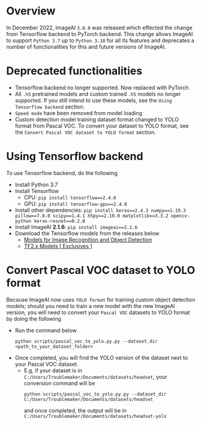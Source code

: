 # Overview

In December 2022, ImageAI `3.0.0` was released which effected the change from Tensorflow backend to PyTorch backend. This change allows ImageAI to support `Python 3.7` up to `Python 3.10` for all its features and deprecates a number of functionalities for this and future versions of ImageAI.


# Deprecated functionalities
- Tensorflow backend no longer supported. Now replaced with PyTorch
- All `.h5` pretrained models and custom trained `.h5` models no longer supported. If you still intend to use these models, see the `Using Tensorflow backend` section.
- `Speed mode` have been removed from model loading
- Custom detection model training dataset format changed to YOLO format from Pascal VOC. To convert your dataset to YOLO format, see the  `Convert Pascal VOC dataset to YOLO format` section.

# Using Tensorflow backend
To use Tensorflow backend, do the following

- Install Python 3.7
- Install Tensorflow 
  - CPU: `pip install tensorflow==2.4.0`
  - GPU: `pip install tensorflow-gpu==2.4.0`
- Install other dependencies: `pip install keras==2.4.3 numpy==1.19.3 pillow==7.0.0 scipy==1.4.1 h5py==2.10.0 matplotlib==3.3.2 opencv-python keras-resnet==0.2.0`
- Install ImageAI **2.1.6**: `pip install imageai==2.1.6`
- Download the Tensorflow models from the releases below
  - [Models for Image Recognition and Object Detection](https://github.com/OlafenwaMoses/ImageAI/releases/tag/1.0)
  - [TF2.x Models [ Exclusives ]](https://github.com/OlafenwaMoses/ImageAI/releases/tag/essentials-v5)



# Convert Pascal VOC dataset to YOLO format
Because ImageAI now uses `YOLO format` for training custom object detection models; should you need to train a new model with the new ImageAI version, you will need to convert your `Pascal VOC` datasets to YOLO format by doing the following 
- Run the command below
    ```
    python scripts/pascal_voc_to_yolo.py.py --dataset_dir <path_to_your_dataset_folder>
    ```
- Once completed, you will find the YOLO version of the dataset next to your Pascal VOC dataset.
  - E.g, if your dataset is in `C:/Users/Troublemaker/Documents/datasets/headset`, your conversion command will be
    ```
    python scripts/pascal_voc_to_yolo.py.py --dataset_dir C:/Users/Troublemaker/Documents/datasets/headset
    ```
    and once completed, the output will be in `C:/Users/Troublemaker/Documents/datasets/headset-yolo`